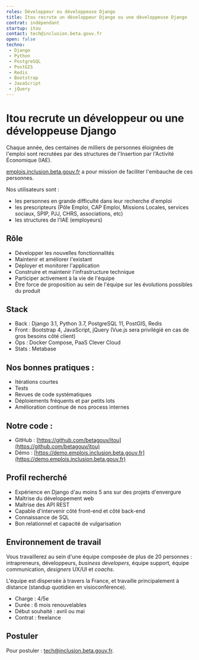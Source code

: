 ```yaml
---
roles: Développeur ou développeuse Django
title: Itou recrute un développeur Django ou une développeuse Django
contrat: indépendant
startup: itou
contact: tech@inclusion.beta.gouv.fr
open: false
techno: 
 - Django
 - Python
 - PostgreSQL
 - PostGIS
 - Redis
 - Bootstrap
 - JavaScript
 - jQuery
---
```


# Itou recrute un développeur ou une développeuse Django

Chaque année, des centaines de milliers de personnes éloignées de l'emploi sont recrutées par des structures de l'Insertion par l'Activité Économique (IAE).

[emplois.inclusion.beta.gouv.fr](https://emplois.inclusion.beta.gouv.fr) a pour mission de faciliter l'embauche de ces personnes.

Nos utilisateurs sont :

- les personnes en grande difficulté dans leur recherche d'emploi
- les prescripteurs (Pôle Emploi, CAP Emploi, Missions Locales, services sociaux, SPIP, PJJ, CHRS, associations, etc)
- les structures de l'IAE (employeurs)

## Rôle

- Développer les nouvelles fonctionnalités
- Maintenir et améliorer l'existant
- Déployer et monitorer l'application
- Construire et maintenir l'infrastructure technique
- Participer activement à la vie de l'équipe
- Être force de proposition au sein de l'équipe sur les évolutions possibles du produit

## Stack

- Back : Django 3.1, Python 3.7, PostgreSQL 11, PostGIS, Redis
- Front : Bootstrap 4, JavaScript, jQuery (Vue.js sera privilégié en cas de gros besoins côté client)
- Ops : Docker Compose, PaaS Clever Cloud
- Stats : Metabase

## Nos bonnes pratiques :

- Itérations courtes
- Tests
- Revues de code systématiques
- Déploiements fréquents et par petits lots
- Amélioration continue de nos process internes

## Notre code :

- GitHub : [https://github.com/betagouv/itou](https://github.com/betagouv/itou)
- Démo : [https://demo.emplois.inclusion.beta.gouv.fr](https://demo.emplois.inclusion.beta.gouv.fr)

## Profil recherché

- Expérience en Django d'au moins 5 ans sur des projets d'envergure
- Maîtrise du développement web
- Maîtrise des API REST
- Capable d'intervenir côté front-end et côté back-end
- Connaissance de SQL
- Bon relationnel et capacité de vulgarisation

## Environnement de travail

Vous travaillerez au sein d'une équipe composée de plus de 20 personnes : intrapreneurs, développeurs, *business developers*, équipe support, équipe communication, *designers* UX/UI et *coachs*.

L'équipe est dispersée à travers la France, et travaille principalement à distance (standup quotidien en visioconférence).

- Charge : 4/5e
- Durée : 6 mois renouvelables
- Début souhaité : avril ou mai
- Contrat : freelance

## Postuler

Pour postuler : [tech@inclusion.beta.gouv.fr](mailto:tech@inclusion.beta.gouv.fr).
